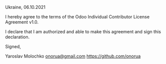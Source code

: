 Ukraine, 06.10.2021

I hereby agree to the terms of the Odoo Individual Contributor License
Agreement v1.0.

I declare that I am authorized and able to make this agreement and sign this
declaration.

Signed,

Yaroslav Molochko onorua@gmail.com https://github.com/onorua
